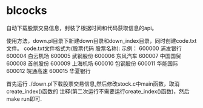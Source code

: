 blcocks
=======

自动下载股票交易信息，封装了根据时间和代码获取信息的api。

使用方法，down.pl目录下新建down目录和down_index目录，同时创建code.txt文件。
code.txt文件格式为(股票代码 股票名称):
示例：
600000  浦发银行
600004	白云机场
600005	武钢股份
600006	东风汽车
600007	中国国贸
600008	首创股份
600009	上海机场
600010	包钢股份
600011	华能国际
600012	皖通高速
600015	华夏银行

首先运行 ./down.pl下载股票交易信息,然后修改stock.c中main函数，取消create_index()函数的
注释(第二次运行不需要运行create_index()函数)，然后make run即可.
